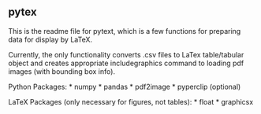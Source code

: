 ## pytex

This is the readme file for pytext, which is a few functions for
preparing data for display by LaTeX.

Currently, the only functionality converts .csv files to LaTex table/tabular
object and creates appropriate includegraphics command to loading pdf images (with bounding box info).

Python Packages:
	* numpy
	* pandas
	* pdf2image
	* pyperclip (optional)

LaTeX Packages (only necessary for figures, not tables):
	* float
	* graphicsx


